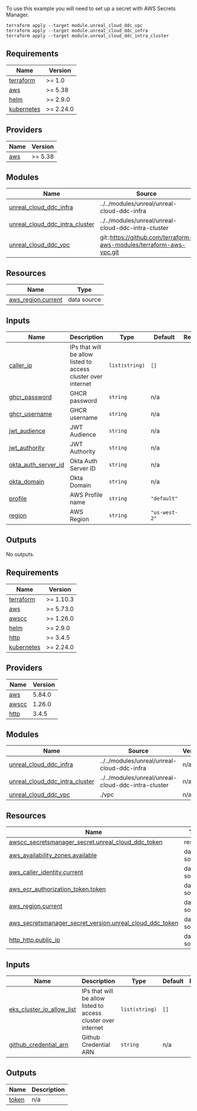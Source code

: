 To use this example you will need to set up a secret with AWS Secrets Manager.
```
terraform apply --target module.unreal_cloud_ddc_vpc
terraform apply --target module.unreal_cloud_ddc_infra
terraform apply --target module.unreal_cloud_ddc_intra_cluster
```

<!-- BEGINNING OF PRE-COMMIT-TERRAFORM DOCS HOOK -->
## Requirements

| Name | Version |
|------|---------|
| <a name="requirement_terraform"></a> [terraform](#requirement\_terraform) | >= 1.0 |
| <a name="requirement_aws"></a> [aws](#requirement\_aws) | >= 5.38 |
| <a name="requirement_helm"></a> [helm](#requirement\_helm) | >= 2.9.0 |
| <a name="requirement_kubernetes"></a> [kubernetes](#requirement\_kubernetes) | >= 2.24.0 |

## Providers

| Name | Version |
|------|---------|
| <a name="provider_aws"></a> [aws](#provider\_aws) | >= 5.38 |

## Modules

| Name | Source | Version |
|------|--------|---------|
| <a name="module_unreal_cloud_ddc_infra"></a> [unreal\_cloud\_ddc\_infra](#module\_unreal\_cloud\_ddc\_infra) | ../../modules/unreal/unreal-cloud-ddc-infra | n/a |
| <a name="module_unreal_cloud_ddc_intra_cluster"></a> [unreal\_cloud\_ddc\_intra\_cluster](#module\_unreal\_cloud\_ddc\_intra\_cluster) | ../../modules/unreal/unreal-cloud-ddc-intra-cluster | n/a |
| <a name="module_unreal_cloud_ddc_vpc"></a> [unreal\_cloud\_ddc\_vpc](#module\_unreal\_cloud\_ddc\_vpc) | git::https://github.com/terraform-aws-modules/terraform-aws-vpc.git | 25322b6b6be69db6cca7f167d7b0e5327156a595 |

## Resources

| Name | Type |
|------|------|
| [aws_region.current](https://registry.terraform.io/providers/hashicorp/aws/latest/docs/data-sources/region) | data source |

## Inputs

| Name | Description | Type | Default | Required |
|------|-------------|------|---------|:--------:|
| <a name="input_caller_ip"></a> [caller\_ip](#input\_caller\_ip) | IPs that will be allow listed to access cluster over internet | `list(string)` | `[]` | no |
| <a name="input_ghcr_password"></a> [ghcr\_password](#input\_ghcr\_password) | GHCR password | `string` | n/a | yes |
| <a name="input_ghcr_username"></a> [ghcr\_username](#input\_ghcr\_username) | GHCR username | `string` | n/a | yes |
| <a name="input_jwt_audience"></a> [jwt\_audience](#input\_jwt\_audience) | JWT Audience | `string` | n/a | yes |
| <a name="input_jwt_authority"></a> [jwt\_authority](#input\_jwt\_authority) | JWT Authority | `string` | n/a | yes |
| <a name="input_okta_auth_server_id"></a> [okta\_auth\_server\_id](#input\_okta\_auth\_server\_id) | Okta Auth Server ID | `string` | n/a | yes |
| <a name="input_okta_domain"></a> [okta\_domain](#input\_okta\_domain) | Okta Domain | `string` | n/a | yes |
| <a name="input_profile"></a> [profile](#input\_profile) | AWS Profile name | `string` | `"default"` | no |
| <a name="input_region"></a> [region](#input\_region) | AWS Region | `string` | `"us-west-2"` | no |

## Outputs

No outputs.
<!-- END OF PRE-COMMIT-TERRAFORM DOCS HOOK -->
<!-- BEGIN_TF_DOCS -->
## Requirements

| Name | Version |
|------|---------|
| <a name="requirement_terraform"></a> [terraform](#requirement\_terraform) | >= 1.10.3 |
| <a name="requirement_aws"></a> [aws](#requirement\_aws) | >= 5.73.0 |
| <a name="requirement_awscc"></a> [awscc](#requirement\_awscc) | >= 1.26.0 |
| <a name="requirement_helm"></a> [helm](#requirement\_helm) | >= 2.9.0 |
| <a name="requirement_http"></a> [http](#requirement\_http) | >= 3.4.5 |
| <a name="requirement_kubernetes"></a> [kubernetes](#requirement\_kubernetes) | >= 2.24.0 |

## Providers

| Name | Version |
|------|---------|
| <a name="provider_aws"></a> [aws](#provider\_aws) | 5.84.0 |
| <a name="provider_awscc"></a> [awscc](#provider\_awscc) | 1.26.0 |
| <a name="provider_http"></a> [http](#provider\_http) | 3.4.5 |

## Modules

| Name | Source | Version |
|------|--------|---------|
| <a name="module_unreal_cloud_ddc_infra"></a> [unreal\_cloud\_ddc\_infra](#module\_unreal\_cloud\_ddc\_infra) | ../../modules/unreal/unreal-cloud-ddc-infra | n/a |
| <a name="module_unreal_cloud_ddc_intra_cluster"></a> [unreal\_cloud\_ddc\_intra\_cluster](#module\_unreal\_cloud\_ddc\_intra\_cluster) | ../../modules/unreal/unreal-cloud-ddc-intra-cluster | n/a |
| <a name="module_unreal_cloud_ddc_vpc"></a> [unreal\_cloud\_ddc\_vpc](#module\_unreal\_cloud\_ddc\_vpc) | ./vpc | n/a |

## Resources

| Name | Type |
|------|------|
| [awscc_secretsmanager_secret.unreal_cloud_ddc_token](https://registry.terraform.io/providers/hashicorp/awscc/latest/docs/resources/secretsmanager_secret) | resource |
| [aws_availability_zones.available](https://registry.terraform.io/providers/hashicorp/aws/latest/docs/data-sources/availability_zones) | data source |
| [aws_caller_identity.current](https://registry.terraform.io/providers/hashicorp/aws/latest/docs/data-sources/caller_identity) | data source |
| [aws_ecr_authorization_token.token](https://registry.terraform.io/providers/hashicorp/aws/latest/docs/data-sources/ecr_authorization_token) | data source |
| [aws_region.current](https://registry.terraform.io/providers/hashicorp/aws/latest/docs/data-sources/region) | data source |
| [aws_secretsmanager_secret_version.unreal_cloud_ddc_token](https://registry.terraform.io/providers/hashicorp/aws/latest/docs/data-sources/secretsmanager_secret_version) | data source |
| [http_http.public_ip](https://registry.terraform.io/providers/hashicorp/http/latest/docs/data-sources/http) | data source |

## Inputs

| Name | Description | Type | Default | Required |
|------|-------------|------|---------|:--------:|
| <a name="input_eks_cluster_ip_allow_list"></a> [eks\_cluster\_ip\_allow\_list](#input\_eks\_cluster\_ip\_allow\_list) | IPs that will be allow listed to access cluster over internet | `list(string)` | `[]` | no |
| <a name="input_github_credential_arn"></a> [github\_credential\_arn](#input\_github\_credential\_arn) | Github Credential ARN | `string` | n/a | yes |

## Outputs

| Name | Description |
|------|-------------|
| <a name="output_token"></a> [token](#output\_token) | n/a |
<!-- END_TF_DOCS -->
